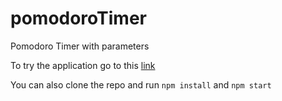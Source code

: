 # pomodoroTimer
Pomodoro Timer with parameters

To try the application go to this [link]('google.com') 

You can also clone the repo and run `npm install` and `npm start`
